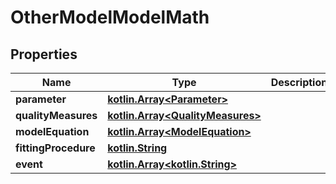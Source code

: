 # OtherModelModelMath

## Properties
Name | Type | Description | Notes
------------ | ------------- | ------------- | -------------
**parameter** | [**kotlin.Array&lt;Parameter&gt;**](Parameter.md) |  | 
**qualityMeasures** | [**kotlin.Array&lt;QualityMeasures&gt;**](QualityMeasures.md) |  |  [optional]
**modelEquation** | [**kotlin.Array&lt;ModelEquation&gt;**](ModelEquation.md) |  |  [optional]
**fittingProcedure** | [**kotlin.String**](.md) |  |  [optional]
**event** | [**kotlin.Array&lt;kotlin.String&gt;**](.md) |  |  [optional]
